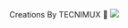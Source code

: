 Creations By TECNIMUX 💜
<img src="https://res.cloudinary.com/dhohqtegc/image/upload/v1745614556/gsajxrukdpl4zy8lw9hl.png](https://res.cloudinary.com/dhohqtegc/image/upload/v1745615202/iw2wg5glclnygshpdxhd.png"> 
